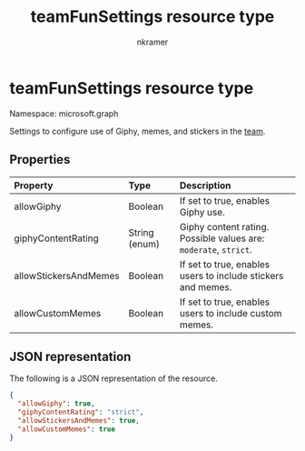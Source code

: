 ﻿---
title: "teamFunSettings resource type"
description: "Settings to configure use of Giphy, memes, and stickers in the team."
localization_priority: Normal
author: "nkramer"
ms.prod: "microsoft-teams"
doc_type: resourcePageType
---

# teamFunSettings resource type

Namespace: microsoft.graph

Settings to configure use of Giphy, memes, and stickers in the [team](team.md).

## Properties

| Property              | Type          | Description                                                      |
| :-------------------- | :------------ | :--------------------------------------------------------------- |
| allowGiphy            | Boolean       | If set to true, enables Giphy use.                               |
| giphyContentRating    | String (enum) | Giphy content rating. Possible values are: `moderate`, `strict`. |
| allowStickersAndMemes | Boolean       | If set to true, enables users to include stickers and memes.     |
| allowCustomMemes      | Boolean       | If set to true, enables users to include custom memes.           |

## JSON representation

The following is a JSON representation of the resource.

<!-- {
  "blockType": "resource",
  "@odata.type": "microsoft.graph.teamFunSettings"
}-->

```json
{
  "allowGiphy": true,
  "giphyContentRating": "strict",
  "allowStickersAndMemes": true,
  "allowCustomMemes": true
}
```

<!-- uuid: 8fcb5dbc-d5aa-4681-8e31-b001d5168d79
2015-10-25 14:57:30 UTC -->

<!-- {
  "type": "#page.annotation",
  "description": "team's funSettings resource",
  "keywords": "",
  "section": "documentation",
  "tocPath": ""
}-->
